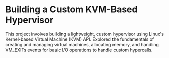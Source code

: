 # Building a Custom KVM-Based Hypervisor
This project involves building a lightweight, custom hypervisor using Linux's Kernel-based Virtual Machine (KVM) API. Explored the fundamentals of creating and managing virtual machines, allocating memory, and handling VM_EXITs  events for basic I/O operations to handle custom hypercalls.
